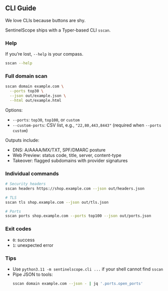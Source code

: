 ## CLI Guide
We love CLIs because buttons are shy.

SentinelScope ships with a Typer-based CLI `sscan`.

### Help
If you’re lost, `--help` is your compass.
```bash
sscan --help
```

### Full domain scan
```bash
sscan domain example.com \
  --ports top30 \
  --json out/example.json \
  --html out/example.html
```

Options:
- `--ports`: `top30`, `top100`, or `custom`
- `--custom-ports`: CSV list, e.g., `"22,80,443,8443"` (required when `--ports custom`)

Outputs include:
- DNS: A/AAAA/MX/TXT, SPF/DMARC posture
- Web Preview: status code, title, server, content-type
- Takeover: flagged subdomains with provider signatures

### Individual commands
```bash
# Security headers
sscan headers https://shop.example.com --json out/headers.json

# TLS
sscan tls shop.example.com --json out/tls.json

# Ports
sscan ports shop.example.com --ports top100 --json out/ports.json
```

### Exit codes
- `0`: success
- `1`: unexpected error

### Tips
- Use `python3.11 -m sentinelscope.cli ...` if your shell cannot find `sscan`
- Pipe JSON to tools:
  ```bash
  sscan domain example.com --json - | jq '.ports.open_ports'
  ```

